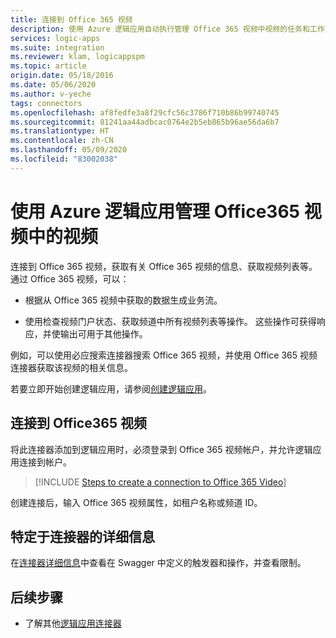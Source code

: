 ```yaml
---
title: 连接到 Office 365 视频
description: 使用 Azure 逻辑应用自动执行管理 Office 365 视频中视频的任务和工作流
services: logic-apps
ms.suite: integration
ms.reviewer: klam, logicappspm
ms.topic: article
origin.date: 05/18/2016
ms.date: 05/06/2020
ms.author: v-yeche
tags: connectors
ms.openlocfilehash: af8fedfe3a8f29cfc56c3786f710b86b99740745
ms.sourcegitcommit: 81241aa44adbcac0764e2b5eb865b96ae56da6b7
ms.translationtype: HT
ms.contentlocale: zh-CN
ms.lasthandoff: 05/09/2020
ms.locfileid: "83002038"
---
```

# <a name="manage-videos-in-office365-video-by-using-azure-logic-apps"></a>使用 Azure 逻辑应用管理 Office365 视频中的视频

连接到 Office 365 视频，获取有关 Office 365 视频的信息、获取视频列表等。 通过 Office 365 视频，可以：

* 根据从 Office 365 视频中获取的数据生成业务流。 

* 使用检查视频门户状态、获取频道中所有视频列表等操作。 这些操作可获得响应，并使输出可用于其他操作。 

例如，可以使用必应搜索连接器搜索 Office 365 视频，并使用 Office 365 视频连接器获取该视频的相关信息。

<!--Not Available on  Facebook-->
<!--Not Available on  If the video meets your requirements, you can post this video on Facebook.-->


若要立即开始创建逻辑应用，请参阅[创建逻辑应用](../logic-apps/quickstart-create-first-logic-app-workflow.md)。

## <a name="connect-to-office365-video"></a>连接到 Office365 视频

将此连接器添加到逻辑应用时，必须登录到 Office 365 视频帐户，并允许逻辑应用连接到帐户。

> [!INCLUDE [Steps to create a connection to Office 365 Video](../../includes/connectors-create-api-office365video.md)]

创建连接后，输入 Office 365 视频属性，如租户名称或频道 ID。 

## <a name="connector-specific-details"></a>特定于连接器的详细信息

在[连接器详细信息](https://docs.microsoft.com/connectors/office365videoconnector/)中查看在 Swagger 中定义的触发器和操作，并查看限制。

## <a name="next-steps"></a>后续步骤

* 了解其他[逻辑应用连接器](../connectors/apis-list.md)

<!-- Update_Description: update meta properties, wording update, update link -->